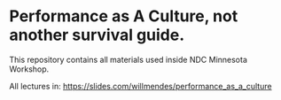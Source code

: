 # Performance as A Culture, not another survival guide.

This repository contains all materials used inside NDC Minnesota Workshop.

All lectures in: https://slides.com/willmendes/performance_as_a_culture